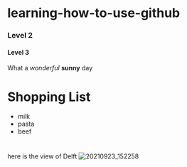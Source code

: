 # learning-how-to-use-github

### Level 2
#### Level 3

What a _wonderful_ **sunny** day

# Shopping List
- milk
- pasta
- beef

#

here is the view of Delft ![20210923_152258](https://user-images.githubusercontent.com/100927928/160446538-e73c2cfc-5889-4502-82c3-00473a60bade.jpg)


